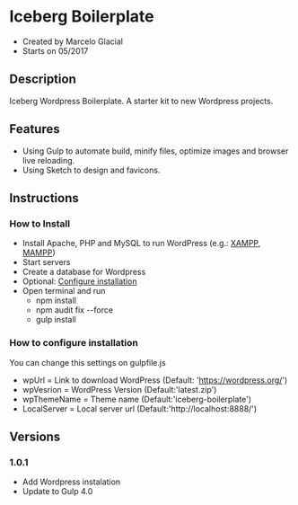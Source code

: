 # Iceberg Boilerplate

* Created by Marcelo Glacial
* Starts on 05/2017

## Description

Iceberg Wordpress Boilerplate. 
A starter kit to new Wordpress projects.


## Features

- Using Gulp to automate build, minify files, optimize images and browser live reloading.
- Using Sketch to design and favicons.


## Instructions

### How to Install 
- Install Apache, PHP and MySQL to run WordPress (e.g.: [XAMPP](https://www.apachefriends.org/download.html), [MAMPP](https://www.mamp.info/en/))
- Start servers
- Create a database for Wordpress
- Optional: [Configure installation](#how-to-configure-installation)
- Open terminal and run
    - npm install 
    - npm audit fix --force
    - gulp install


### How to configure installation
You can change this settings on gulpfile.js
- wpUrl = Link to download WordPress (Default: 'https://wordpress.org/')
- wpVesrion = WordPress Version (Default:'latest.zip')
- wpThemeName = Theme name (Default:'iceberg-boilerplate')
- LocalServer = Local server url (Default:'http://localhost:8888/')



## Versions

### 1.0.1 
- Add Wordpress instalation
- Update to Gulp 4.0